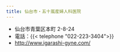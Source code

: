 ```yaml
---
title: 仙台市・五十嵐産婦人科医院
---
```


- 仙台市青葉区本町 2-8-24
- 電話：{{< telephone "022-223-3404">}}
- <http://www.igarashi-gyne.com/>
